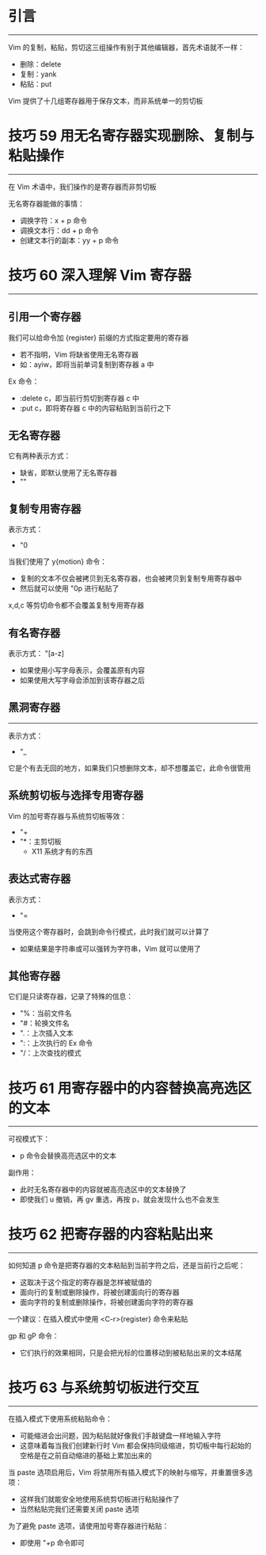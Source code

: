 # 引言
---

Vim 的复制，粘贴，剪切这三组操作有别于其他编辑器，首先术语就不一样：
- 删除：delete
- 复制：yank
- 粘贴：put

Vim 提供了十几组寄存器用于保存文本，而非系统单一的剪切板

# 技巧 59 用无名寄存器实现删除、复制与粘贴操作
---

在 Vim 术语中，我们操作的是寄存器而非剪切板

无名寄存器能做的事情：
- 调换字符：x + p 命令
- 调换文本行：dd + p 命令
- 创建文本行的副本：yy + p 命令

# 技巧 60 深入理解 Vim 寄存器
---

## 引用一个寄存器

我们可以给命令加 {register} 前缀的方式指定要用的寄存器
- 若不指明，Vim 将缺省使用无名寄存器
- 如：ayiw，即将当前单词复制到寄存器 a 中

Ex 命令：
- :delete c，即当前行剪切到寄存器 c 中
- :put c，即将寄存器 c 中的内容粘贴到当前行之下

## 无名寄存器

它有两种表示方式：
- 缺省，即默认使用了无名寄存器
- ""

## 复制专用寄存器

表示方式：
- "0

当我们使用了 y{motion} 命令：
- 复制的文本不仅会被拷贝到无名寄存器，也会被拷贝到复制专用寄存器中
- 然后就可以使用 "0p 进行粘贴了

x,d,c 等剪切命令都不会覆盖复制专用寄存器

## 有名寄存器

表示方式：
"\[a-z]

- 如果使用小写字母表示，会覆盖原有内容
- 如果使用大写字母会添加到该寄存器之后

## 黑洞寄存器
---

表示方式：
- "_

它是个有去无回的地方，如果我们只想删除文本，却不想覆盖它，此命令很管用

## 系统剪切板与选择专用寄存器

Vim 的加号寄存器与系统剪切板等效：
- "+
- "\*：主剪切板
	- X11 系统才有的东西

## 表达式寄存器

表示方式：
- "=

当使用这个寄存器时，会跳到命令行模式，此时我们就可以计算了
- 如果结果是字符串或可以强转为字符串，Vim 就可以使用了

## 其他寄存器

它们是只读寄存器，记录了特殊的信息：
- "%：当前文件名
- "#：轮换文件名
- ".：上次插入文本
- ":：上次执行的 Ex 命令
- "/：上次查找的模式

# 技巧 61 用寄存器中的内容替换高亮选区的文本
---

可视模式下：
- p 命令会替换高亮选区中的文本

副作用：
- 此时无名寄存器中的内容就被高亮选区中的文本替换了
- 即使我们 u 撤销，再 gv 重选，再按 p，就会发现什么也不会发生

# 技巧 62 把寄存器的内容粘贴出来
---

如何知道 p 命令是把寄存器的文本粘贴到当前字符之后，还是当前行之后呢：
- 这取决于这个指定的寄存器是怎样被赋值的
- 面向行的复制或删除操作，将被创建面向行的寄存器
- 面向字符的复制或删除操作，将被创建面向字符的寄存器

一个建议：在插入模式中使用 \<C-r>{register} 命令来粘贴

gp 和 gP 命令：
- 它们执行的效果相同，只是会把光标的位置移动到被粘贴出来的文本结尾

# 技巧 63 与系统剪切板进行交互
---

在插入模式下使用系统粘贴命令：
- 可能缩进会出问题，因为粘贴就好像我们手敲键盘一样地输入字符
- 这意味着每当我们创建新行时 Vim 都会保持同级缩进，剪切板中每行起始的空格是在之前自动缩进的基础上累加出来的

当 paste 选项启用后，Vim 将禁用所有插入模式下的映射与缩写，并重置很多选项：
- 这样我们就能安全地使用系统剪切板进行粘贴操作了
- 当然粘贴完我们还需要关闭 paste 选项

为了避免 paste 选项，请使用加号寄存器进行粘贴：
- 即使用 "+p 命令即可